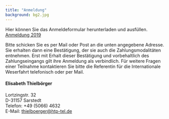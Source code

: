 ```yaml
---
title: "Anmeldung"
background: bg2.jpg
---
```


Hier können Sie das Anmeldeformular herunterladen und ausfüllen.
<a href="assets/images/Anmeldeformular_2019.pdf" class="btn btn-outline-inverse btn-sm">Anmeldung 2019</a>

Bitte schicken Sie es per Mail oder Post an die unten angegebene Adresse. 
Sie erhalten dann eine Bestätigung, der sie auch die Zahlungsmodalitäten entnehmen. Erst mit Erhalt dieser Bestätigung und vorbehaltlich des Zahlungseingangs gilt ihre Anmeldung als verbindlich.
Für weitere Fragen einer Teilnahme kontaktieren Sie bitte die Referentin für die Internationale Weserfahrt telefonisch oder per Mail.

#### Elisabeth Thielbörger
Lortzingstr. 32  
D-31157 Sarstedt  
Telefon: +49 (5066) 4632  
E-Mail: <thielboerger@htp-tel.de>
